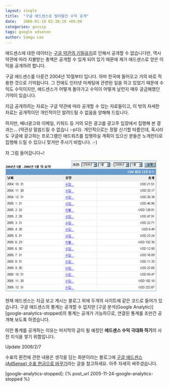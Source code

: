 ```yaml
---
layout: single
title:  "구글 애드센스로 벌어들인 수익 공개"
date:   2006-01-10 02:38:10 +09:00
categories: gossip
tags: google adsense
author: Samgu Lee
---
```

애드센스에 대한 데이터는 [구글 약관의 기밀유지](https://www.google.com/adsense/localized-terms)로 인해서 공개할 수 없습니다만, 역시 약관에 따라 지불받는 총액은 공개할 수 있게 되어 있기 때문에 제가 애드센스로 얻은 이익을 공개하려 합니다.

구글 애드센스를 다룬건 2004년 10월부터 입니다. 아마 한국에 들어오고 거의 바로 적용한 것으로 기억됩니다. 그 전에도 인터넷 마케팅에 관련된 일을 하고 있었기 때문에 수익도 수익이지만, 애드센스가 어떻게 돌아가고 수익이 어떻게 날런지 매우 궁금해했던 기억이 있습니다.

지금 공개하려는 자료는 구글 약관에 따라 공개할 수 있는 자료들이고, 이 밖의 자세한 자료는 공개적이던 개인적이던 알려드릴 수 없음을 양해해 드립니다.

하지만, 배너광고와 이메일, 키워드 등 거의 모든 광고를 광고주 입장에서 집행해 본 결과는... (약관상 말씀드릴 수 없습니 :-p다). 개인적으로는 정말 신기할 따름인데, 혹시라도 구글에 광고하는 프로그램인 애드워즈를 집행하실 계획이 있으신 분들은 노게런티로 집행해 드릴 수 있으니 맞겨만 주시기 바랍니다. :-)

자 그럼 들어갑니다~!

![구글 애드센스로 올린 수익](/assets/google_adsense_incoming.jpg)

현재 애드센스는 지금 보고 계시는 블로그 외에 두개의 사이트에 같은 코드로 들어가 있습니다. 구글 애드센스의 통계는 공개할 수 없지만 [구글 분석(Google Analytic)][google-analytics-stopped]의 통계는 공개가 가능하므로, 연결된 통계를 조만간 공개해 보도록 하겠습니다.

이런 통계를 공개하는 이유는 마지막의 글이 될 예정인 **에드센스 수익 극대화 하기**의 사전 지식을 쌓기 위함입니다.

Update 2006/2/7

수표의 환전에 관한 내용은 생각을 담는 화분이라는 블로그에 [구글 애드센스(AdSense) 수표 현금으로 바꾸기](http://debug.ssam.biz/tt/index.php?pl=28)라는 글을 참고하세요. 아주 자세히 써주셨습니다.

[google-analytics-stopped]: {% post_url 2005-11-24-google-analytics-stopped %}